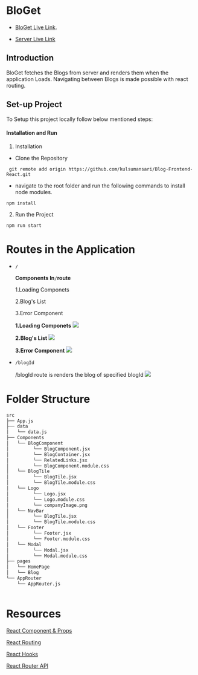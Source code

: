 # BloGet

* [BloGet Live Link](https://loving-wiles-76f4cd.netlify.app).

* [Server Live Link](https://backend-server-blog.herokuapp.com/)

## Introduction

BloGet fetches the Blogs from server and renders them when the application Loads. Navigating between Blogs is made possible with react routing. 

## Set-up Project

To Setup this project locally follow below mentioned steps:

#### Installation and Run

 1. Installation
 
   - Clone the Repository
   
   ```
    git remote add origin https://github.com/kulsumansari/Blog-Frontend-React.git
  ```
  - navigate to the root folder and run the following commands to install node modules.
   
  ```
  npm install
  ```
 
   
  2. Run the Project
  
  ```
  npm run start
  ```
    

# Routes in the Application

  *  ``` / ```
   
     **Components In**``` / ```**route**
     
     1.Loading Componets
    
     2.Blog's List
     
     3.Error Component
     
     
     **1.Loading Componets**
     ![](https://kulsumansari.github.io/webpage-data/bloget-image/Loading.png)
     
     **2.Blog's List**
     ![](https://kulsumansari.github.io/webpage-data/bloget-image/Homepage.png)
     
     **3.Error Component**
     ![](https://kulsumansari.github.io/webpage-data/bloget-image/no-data.png)
     
     
  *  ``` /blogId ```

     /blogId route is renders the blog of specified blogId
     ![](https://kulsumansari.github.io/webpage-data/bloget-image/Blog-blogId.png)

    
 # Folder Structure
 
 ```bash
src
├── App.js
├── data  
│   └── data.js
├── Components
│   └── BlogComponent
│         └── BlogComponent.jsx
│         └── BlogContainer.jsx
│         └── RelatedLinks.jsx    
│         └── BlogComponent.module.css 
│   └── BlogTile
│         └── BlogTile.jsx    
│         └── BlogTile.module.css 
│   └── Logo
│         └── Logo.jsx 
│         └── Logo.module.css 
│         └── companyImage.png 
│   └── NavBar
│         └── BlogTile.jsx    
│         └── BlogTile.module.css 
│   └── Footer
│         └── Footer.jsx    
│         └── Footer.module.css 
│   └── Modal
│         └── Modal.jsx    
│         └── Modal.module.css 
├── pages
│   └── HomePage
│   └── Blog
└── AppRouter
     └── AppRouter.js
  
```

# Resources

[React Component & Props](https://reactjs.org/docs/components-and-props.html)

[React Routing](https://reactrouter.com/web/guides/quick-start)

[React Hooks](https://reactjs.org/docs/hooks-overview.html)

[React Router API](https://reactrouter.com/web/api/)


